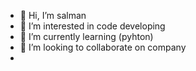- 👋 Hi, I’m salman
- 👀 I’m interested in code developing
- 🌱 I’m currently learning (pyhton)
- 💞️ I’m looking to collaborate on company
- 

<!---
Salmanpuni/Salmanpuni is a ✨ special ✨ repository because its `README.md` (this file) appears on your GitHub profile.
You can click the Preview link to take a look at your changes.
--->
